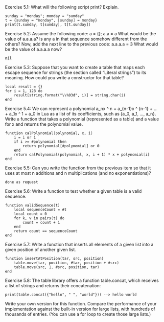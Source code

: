 Exercise 5.1: What will the following script print? Explain.
```
sunday = "monday"; monday = "sunday"
t = {sunday = "monday", [sunday] = monday}
print(t.sunday, t[sunday], t[t.sunday])
```
Exercise 5.2: Assume the following code:
a = {}; a.a = a
What would be the value of a.a.a.a? Is any a in that sequence somehow different from the others?
Now, add the next line to the previous code:
a.a.a.a = 3
What would be the value of a.a.a.a now?
```
nil
```
Exercise 5.3: Suppose that you want to create a table that maps each escape sequence for strings (the section called “Literal strings”) to its meaning. How could you write a constructor for that table?
```
local result = {}
for i = 1, 128 do 
	result[string.format("\\%03d", i)] = string.char(i)
end
```


Exercise 5.4: We can represent a polynomial a_nx ^ n + a_{n-1}x ^ {n-1} + ... + a_1x ^ 1 + a_0 in Lua as a list of its coefficients, such as {a_0, a_1, ..., a_n}. Write a function that takes a polynomial (represented as a table) and a value for x and returns the polynomial value.

```
function calPolynomial(polynomial, x, i)
    i = i or 1
    if i >= #polynomial then
        return polynomial[#polynomial] or 0
    end
    return calPolynomial(polynomial, x, i + 1) * x + polynomial[i]
end
```


Exercise 5.5: Can you write the function from the previous item so that it uses at most n additions and n multiplications (and no exponentiations)?
```
done as request
```
Exercise 5.6: Write a function to test whether a given table is a valid sequence.
```
function validSequence(t)
    local sequenceCount = #t
    local count = 0
    for k, v in pairs(t) do
        count = count + 1
    end
    return count == sequenceCount
end
```
Exercise 5.7: Write a function that inserts all elements of a given list into a given position of another given list.
```
function insertAtPosition(tar, src, position)
    table.move(tar, position, #tar, position + #src)
    table.move(src, 1, #src, position, tar)
end
```

Exercise 5.8: The table library offers a function table.concat, which receives a list of strings and returns their concatenation:
```
print(table.concat({"hello", " ", "world"})) --> hello world
```
Write your own version for this function. Compare the performance of your implementation against the built-in version for large lists, with hundreds of thousands of entries. (You can use a for loop to create those large lists.)